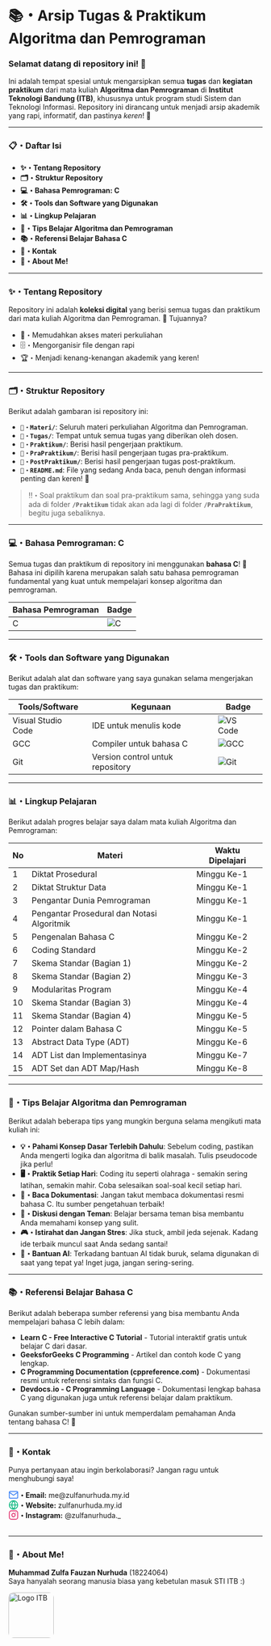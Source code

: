 # **📚・Arsip Tugas & Praktikum Algoritma dan Pemrograman**

### **Selamat datang di repository ini!** 🎉  

Ini adalah tempat spesial untuk mengarsipkan semua **tugas** dan **kegiatan praktikum** dari mata kuliah **Algoritma dan Pemrograman** di **Institut Teknologi Bandung (ITB)**, khususnya untuk program studi Sistem dan Teknologi Informasi. Repository ini dirancang untuk menjadi arsip akademik yang rapi, informatif, dan pastinya *keren*! 👀

---

### **📋・Daftar Isi**

- **✨・<a href="#tentang-repository" style="text-decoration: none;">Tentang Repository</a>**
- **🗂️・<a href="#struktur-repository" style="text-decoration: none;">Struktur Repository</a>**
- **💻・<a href="#bahasa-pemrograman-c" style="text-decoration: none;">Bahasa Pemrograman: C</a>**
- **🛠️・<a href="#tools-dan-software" style="text-decoration: none;">Tools dan Software yang Digunakan</a>**
- **📊・<a href="#lingkup-pelajaran" style="text-decoration: none;">Lingkup Pelajaran</a>**
- **🎯・<a href="#tips-dan-trick" style="text-decoration: none;">Tips Belajar Algoritma dan Pemrograman</a>**
- **📚・<a href="#referensi" style="text-decoration: none;">Referensi Belajar Bahasa C</a>**
- **📧・<a href="#kontak" style="text-decoration: none;">Kontak</a>**
- **👋・<a href="#about-me" style="text-decoration: none;">About Me!</a>**

---

### <div id="tentang-repository">**✨・Tentang Repository**</div>

Repository ini adalah **koleksi digital** yang berisi semua tugas dan praktikum dari mata kuliah Algoritma dan Pemrograman. 🚀 Tujuannya?

- 📂・Memudahkan akses materi perkuliahan
- 🗄️・Mengorganisir file dengan rapi
- 🏆・Menjadi kenang-kenangan akademik yang keren!

---

### <div id="struktur-repository">**🗂️・Struktur Repository**</div>

Berikut adalah gambaran isi repository ini:

- **`📁・Materi/`**: Seluruh materi perkuliahan Algoritma dan Pemrograman.
- **`📁・Tugas/`**: Tempat untuk semua tugas yang diberikan oleh dosen. 
- **`📁・Praktikum/`**: Berisi hasil pengerjaan praktikum.
- **`📁・PraPraktikum/`**: Berisi hasil pengerjaan tugas pra-praktikum.
- **`📁・PostPraktikum/`**: Berisi hasil pengerjaan tugas post-praktikum.
- **`📄・README.md`**: File yang sedang Anda baca, penuh dengan informasi penting dan keren! 👀  

> ‼️・Soal praktikum dan soal pra-praktikum sama, sehingga yang suda ada di folder **`/Praktikum`** tidak akan ada lagi di folder **`/PraPraktikum`**, begitu juga sebaliknya.

---

### <div id="bahasa-pemrograman-c">**💻・Bahasa Pemrograman: C**</div>

Semua tugas dan praktikum di repository ini menggunakan **bahasa C**! 🎯 Bahasa ini dipilih karena merupakan salah satu bahasa pemrograman fundamental yang kuat untuk mempelajari konsep algoritma dan pemrograman.

| Bahasa Pemrograman | Badge |
|-------------------|-------|
| C                 | ![C](https://img.shields.io/badge/language-C-00599C.svg?style=for-the-badge&logo=c&logoColor=white&color=4A4A4A) |

---

### <div id="tools-dan-software">**🛠️・Tools dan Software yang Digunakan**</div>

Berikut adalah alat dan software yang saya gunakan selama mengerjakan tugas dan praktikum:

| Tools/Software       | Kegunaan                          | Badge                                                                 |
|----------------------|-----------------------------------|----------------------------------------------------------------------|
| Visual Studio Code   | IDE untuk menulis kode            | ![VS Code](https://img.shields.io/badge/IDE-VS%20Code-007ACC.svg?logo=visualstudiocode&style=for-the-badge&logoColor=white&color=4A4A4A) |
| GCC                  | Compiler untuk bahasa C           | ![GCC](https://img.shields.io/badge/Compiler-GCC-4A4A4A.svg?style=for-the-badge&logo=gnu&logoColor=white&color=4A4A4A) |
| Git                  | Version control untuk repository  | ![Git](https://img.shields.io/badge/Version%20Control-Git-F05032.svg?logo=git&style=for-the-badge&logoColor=white&color=4A4A4A) |

---

### <div id="lingkup-pelajaran">**📊・Lingkup Pelajaran**</div>

Berikut adalah progres belajar saya dalam mata kuliah Algoritma dan Pemrograman:

| No | Materi | Waktu Dipelajari |
|----|-------|---------------|
| 1 | Diktat Prosedural | Minggu Ke-1 |
| 2 | Diktat Struktur Data | Minggu Ke-1 |
| 3 | Pengantar Dunia Pemrograman | Minggu Ke-1 |
| 4 | Pengantar Prosedural dan Notasi Algoritmik | Minggu Ke-1 |
| 5 | Pengenalan Bahasa C | Minggu Ke-2 |
| 6 | Coding Standard | Minggu Ke-2 |
| 7 | Skema Standar (Bagian 1) | Minggu Ke-2 |
| 8 | Skema Standar (Bagian 2) | Minggu Ke-3 |
| 9 | Modularitas Program | Minggu Ke-4 |
| 10 | Skema Standar (Bagian 3) | Minggu Ke-4 |
| 11 | Skema Standar (Bagian 4) | Minggu Ke-5 |
| 12 | Pointer dalam Bahasa C | Minggu Ke-5 |
| 13 | Abstract Data Type (ADT) | Minggu Ke-6 |
| 14 | ADT List dan Implementasinya | Minggu Ke-7 |
| 15 | ADT Set dan ADT Map/Hash | Minggu Ke-8 |

---

### <div id="tips-dan-trick">**🎯・Tips Belajar Algoritma dan Pemrograman**</div>

Berikut adalah beberapa tips yang mungkin berguna selama mengikuti mata kuliah ini:

- **💡・Pahami Konsep Dasar Terlebih Dahulu**: Sebelum coding, pastikan Anda mengerti logika dan algoritma di balik masalah. Tulis pseudocode jika perlu!  
- **🖥️・Praktik Setiap Hari**: Coding itu seperti olahraga - semakin sering latihan, semakin mahir. Coba selesaikan soal-soal kecil setiap hari.  
- **📖・Baca Dokumentasi**: Jangan takut membaca dokumentasi resmi bahasa C. Itu sumber pengetahuan terbaik!  
- **🤝・Diskusi dengan Teman**: Belajar bersama teman bisa membantu Anda memahami konsep yang sulit.  
- **🎮・Istirahat dan Jangan Stres**: Jika stuck, ambil jeda sejenak. Kadang ide terbaik muncul saat Anda sedang santai!  
- **🤖・Bantuan AI**: Terkadang bantuan AI tidak buruk, selama digunakan di saat yang tepat ya! Inget juga, jangan sering-sering.

---

### <div id="referensi">**📚・Referensi Belajar Bahasa C**</div>

Berikut adalah beberapa sumber referensi yang bisa membantu Anda mempelajari bahasa C lebih dalam:

- **<a href="https://www.learn-c.org/" style="text-decoration: none;">Learn C - Free Interactive C Tutorial</a>** - Tutorial interaktif gratis untuk belajar C dari dasar.  
- **<a href="https://www.geeksforgeeks.org/c-programming-language/" style="text-decoration: none;">GeeksforGeeks C Programming</a>** - Artikel dan contoh kode C yang lengkap.  
- **<a href="https://en.cppreference.com/w/c" style="text-decoration: none;">C Programming Documentation (cppreference.com)</a>** - Dokumentasi resmi untuk referensi sintaks dan fungsi C.  
- **<a href="https://devdocs.io/c/" style="text-decoration: none;">Devdocs.io - C Programming Language</a>** - Dokumentasi lengkap bahasa C yang digunakan juga untuk referensi belajar dalam praktikum.

Gunakan sumber-sumber ini untuk memperdalam pemahaman Anda tentang bahasa C! 📖

---

### <div id="kontak">**📧・Kontak**</div>

Punya pertanyaan atau ingin berkolaborasi? Jangan ragu untuk menghubungi saya!  

<div style="display: flex; align-items: center;">
    <svg xmlns="http://www.w3.org/2000/svg" width="20" height="20" viewBox="0 0 24 24" fill="none" stroke="#3b82f6" stroke-width="2" stroke-linecap="round" stroke-linejoin="round"><path d="M4 4h16c1.1 0 2 .9 2 2v12c0 1.1-.9 2-2 2H4c-1.1 0-2-.9-2-2V6c0-1.1.9-2 2-2z"></path><polyline points="22,6 12,13 2,6"></polyline></svg>
    <span><b>・Email:</b> <a href="mailto:me@zulfanurhuda.my.id" style="text-decoration: none;">me@zulfanurhuda.my.id</a></span>
</div>

<div style="display: flex; align-items: center;">
    <svg xmlns="http://www.w3.org/2000/svg" width="20" height="20" viewBox="0 0 24 24" fill="none" stroke="#10b981" stroke-width="2" stroke-linecap="round" stroke-linejoin="round" style="transition: transform 0.3s ease;"><circle cx="12" cy="12" r="10"></circle><line x1="2" y1="12" x2="22" y2="12"></line><path d="M12 2a15.3 15.3 0 0 1 4 10 15.3 15.3 0 0 1-4 10 15.3 15.3 0 0 1-4-10 15.3 15.3 0 0 1 4-10z"></path></svg>
    <span><b>・Website:</b> <a href="https://zulfanurhuda.my.id" style="text-decoration: none;">zulfanurhuda.my.id</a></span>
</div>

<div style="display: flex; align-items: center;">
    <svg xmlns="http://www.w3.org/2000/svg" width="20" height="20" viewBox="0 0 24 24" fill="none" stroke="#e1306c" stroke-width="2" stroke-linecap="round" stroke-linejoin="round" style="transition: transform 0.3s ease;"><rect x="2" y="2" width="20" height="20" rx="5" ry="5"></rect><path d="M16 11.37A4 4 0 1 1 12.63 8 4 4 0 0 1 16 11.37z"></path><line x1="17.5" y1="6.5" x2="17.51" y2="6.5"></line></svg>
    <span><b>・Instagram:</b> <a href="https://social.zulfanurhuda.my.id/instagram" style="text-decoration: none;">@zulfanurhuda._</a></span>
</div>

</br>

---

### <div id="about-me">**👋・About Me!**</div>

**Muhammad Zulfa Fauzan Nurhuda** (18224064)   
Saya hanyalah seorang manusia biasa yang kebetulan masuk STI ITB :)

<img src="https://i.imgur.com/Zp8msEG.png" alt="Logo ITB" height="90" style="border-radius: 10px">
